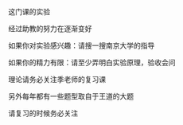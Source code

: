 这门课的实验

经过助教的努力在逐渐变好

如果你对实验感兴趣：请搜一搜南京大学的指导

如果你的精力有限：请至少弄明白实验原理，验收会问

理论请务必关注季老师的复习课

另外每年都有一些题型取自于王道的大题

请复习的时候务必关注
